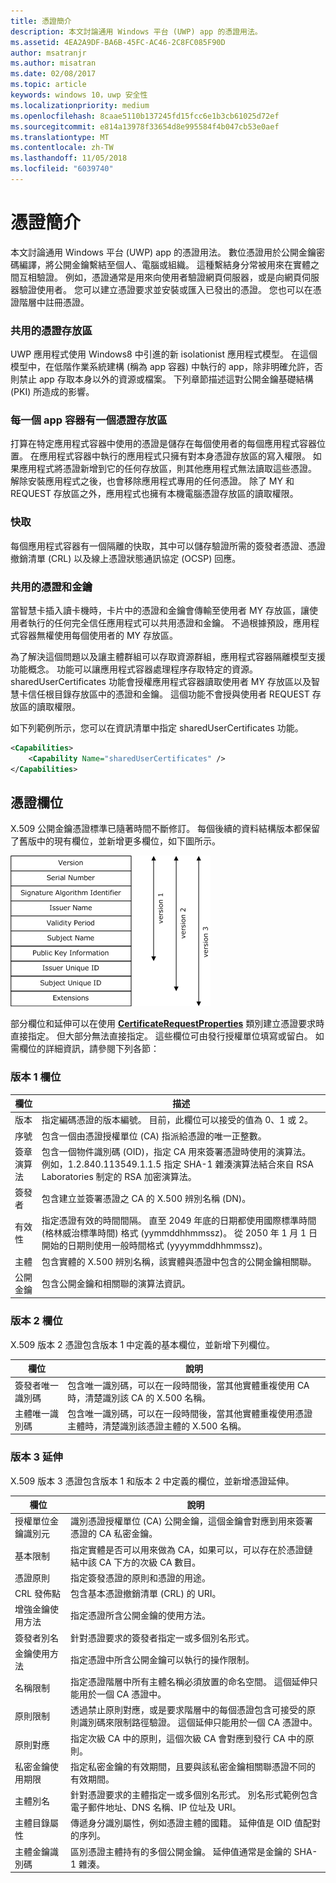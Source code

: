 ```yaml
---
title: 憑證簡介
description: 本文討論通用 Windows 平台 (UWP) app 的憑證用法。
ms.assetid: 4EA2A9DF-BA6B-45FC-AC46-2C8FC085F90D
author: msatranjr
ms.author: misatran
ms.date: 02/08/2017
ms.topic: article
keywords: windows 10，uwp 安全性
ms.localizationpriority: medium
ms.openlocfilehash: 8caae5110b137245fd15fcc6e1b3cb61025d72ef
ms.sourcegitcommit: e814a13978f33654d8e995584f4b047cb53e0aef
ms.translationtype: MT
ms.contentlocale: zh-TW
ms.lasthandoff: 11/05/2018
ms.locfileid: "6039740"
---
```

# <a name="intro-to-certificates"></a>憑證簡介




本文討論通用 Windows 平台 (UWP) app 的憑證用法。 數位憑證用於公開金鑰密碼編譯，將公開金鑰繫結至個人、電腦或組織。 這種繫結身分常被用來在實體之間互相驗證。 例如，憑證通常是用來向使用者驗證網頁伺服器，或是向網頁伺服器驗證使用者。 您可以建立憑證要求並安裝或匯入已發出的憑證。 您也可以在憑證階層中註冊憑證。

### <a name="shared-certificate-stores"></a>共用的憑證存放區

UWP 應用程式使用 Windows8 中引進的新 isolationist 應用程式模型。 在這個模型中，在低階作業系統建構 (稱為 app 容器) 中執行的 app，除非明確允許，否則禁止 app 存取本身以外的資源或檔案。 下列章節描述這對公開金鑰基礎結構 (PKI) 所造成的影響。

### <a name="certificate-storage-per-app-container"></a>每一個 app 容器有一個憑證存放區

打算在特定應用程式容器中使用的憑證是儲存在每個使用者的每個應用程式容器位置。 在應用程式容器中執行的應用程式只擁有對本身憑證存放區的寫入權限。 如果應用程式將憑證新增到它的任何存放區，則其他應用程式無法讀取這些憑證。 解除安裝應用程式之後，也會移除應用程式專用的任何憑證。 除了 MY 和 REQUEST 存放區之外，應用程式也擁有本機電腦憑證存放區的讀取權限。

### <a name="cache"></a>快取

每個應用程式容器有一個隔離的快取，其中可以儲存驗證所需的簽發者憑證、憑證撤銷清單 (CRL) 以及線上憑證狀態通訊協定 (OCSP) 回應。

### <a name="shared-certificates-and-keys"></a>共用的憑證和金鑰

當智慧卡插入讀卡機時，卡片中的憑證和金鑰會傳輸至使用者 MY 存放區，讓使用者執行的任何完全信任應用程式可以共用憑證和金鑰。 不過根據預設，應用程式容器無權使用每個使用者的 MY 存放區。

為了解決這個問題以及讓主體群組可以存取資源群組，應用程式容器隔離模型支援功能概念。 功能可以讓應用程式容器處理程序存取特定的資源。 sharedUserCertificates 功能會授權應用程式容器讀取使用者 MY 存放區以及智慧卡信任根目錄存放區中的憑證和金鑰。 這個功能不會授與使用者 REQUEST 存放區的讀取權限。

如下列範例所示，您可以在資訊清單中指定 sharedUserCertificates 功能。

```xml
<Capabilities>
    <Capability Name="sharedUserCertificates" />
</Capabilities>
```

## <a name="certificate-fields"></a>憑證欄位


X.509 公開金鑰憑證標準已隨著時間不斷修訂。 每個後續的資料結構版本都保留了舊版中的現有欄位，並新增更多欄位，如下圖所示。

![x.509 憑證版本 1、2 及 3](images/x509certificateversions.png)

部分欄位和延伸可以在使用 [**CertificateRequestProperties**](https://msdn.microsoft.com/library/windows/apps/br212079) 類別建立憑證要求時直接指定。 但大部分無法直接指定。 這些欄位可由發行授權單位填寫或留白。 如需欄位的詳細資訊，請參閱下列各節：

### <a name="version-1-fields"></a>版本 1 欄位

| 欄位 | 描述 |
|-------|-------------|
| 版本 | 指定編碼憑證的版本編號。 目前，此欄位可以接受的值為 0、1 或 2。 |
| 序號 | 包含一個由憑證授權單位 (CA) 指派給憑證的唯一正整數。 |
| 簽章演算法 | 包含一個物件識別碼 (OID)，指定 CA 用來簽署憑證時使用的演算法。 例如，1.2.840.113549.1.1.5 指定 SHA-1 雜湊演算法結合來自 RSA Laboratories 制定的 RSA 加密演算法。 |
| 簽發者 | 包含建立並簽署憑證之 CA 的 X.500 辨別名稱 (DN)。 |
| 有效性 | 指定憑證有效的時間間隔。 直至 2049 年底的日期都使用國際標準時間 (格林威治標準時間) 格式 (yymmddhhmmssz)。 從 2050 年 1 月 1 日開始的日期則使用一般時間格式 (yyyymmddhhmmssz)。 |
| 主體 | 包含實體的 X.500 辨別名稱，該實體與憑證中包含的公開金鑰相關聯。 |
| 公開金鑰 | 包含公開金鑰和相關聯的演算法資訊。 |

### <a name="version-2-fields"></a>版本 2 欄位

X.509 版本 2 憑證包含版本 1 中定義的基本欄位，並新增下列欄位。

| 欄位 | 說明 |
|-------|-------------|
| 簽發者唯一識別碼 | 包含唯一識別碼，可以在一段時間後，當其他實體重複使用 CA 時，清楚識別該 CA 的 X.500 名稱。 |
| 主體唯一識別碼 | 包含唯一識別碼，可以在一段時間後，當其他實體重複使用憑證主體時，清楚識別該憑證主體的 X.500 名稱。 |

### <a name="version-3-extensions"></a>版本 3 延伸

X.509 版本 3 憑證包含版本 1 和版本 2 中定義的欄位，並新增憑證延伸。

| 欄位  | 說明 |
|--------|-------------|
| 授權單位金鑰識別元 | 識別憑證授權單位 (CA) 公開金鑰，這個金鑰會對應到用來簽署憑證的 CA 私密金鑰。 |
| 基本限制 | 指定實體是否可以用來做為 CA，如果可以，可以存在於憑證鏈結中該 CA 下方的次級 CA 數目。 |
| 憑證原則 | 指定簽發憑證的原則和憑證的用途。 |
| CRL 發佈點 | 包含基本憑證撤銷清單 (CRL) 的 URI。 |
| 增強金鑰使用方法 | 指定憑證所含公開金鑰的使用方法。 |
| 簽發者別名 | 針對憑證要求的簽發者指定一或多個別名形式。 |
| 金鑰使用方法 | 指定憑證中所含公開金鑰可以執行的操作限制。|
| 名稱限制  | 指定憑證階層中所有主體名稱必須放置的命名空間。 這個延伸只能用於一個 CA 憑證中。 |
| 原則限制 | 透過禁止原則對應，或是要求階層中的每個憑證包含可接受的原則識別碼來限制路徑驗證。 這個延伸只能用於一個 CA 憑證中。 |
| 原則對應 | 指定次級 CA 中的原則，這個次級 CA 會對應到發行 CA 中的原則。 |
| 私密金鑰使用期限 | 指定私密金鑰的有效期間，且要與該私密金鑰相關聯憑證不同的有效期間。 |
| 主體別名 | 針對憑證要求的主體指定一或多個別名形式。 別名形式範例包含電子郵件地址、DNS 名稱、IP 位址及 URI。 |
| 主體目錄屬性 | 傳遞身分識別屬性，例如憑證主體的國籍。 延伸值是 OID 值配對的序列。 |
| 主體金鑰識別碼 | 區別憑證主體持有的多個公開金鑰。 延伸值通常是金鑰的 SHA-1 雜湊。 |

